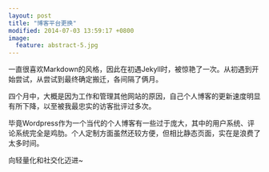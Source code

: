 ```yaml
---
layout: post
title: "博客平台更换"
modified: 2014-07-03 13:59:17 +0800
image:
  feature: abstract-5.jpg
---
```


一直很喜欢Markdown的风格，因此在初遇Jekyll时，被惊艳了一次。从初遇到开始尝试，从尝试到最终确定搬迁，各间隔了俩月。

四个月中，大概是因为工作和管理其他网站的原因，自己个人博客的更新速度明显有所下降，以至被我最忠实的访客批评过多次。

毕竟Wordpress作为一个当代的个人博客有一些过于庞大，其中的用户系统、评论系统完全是鸡肋。个人定制方面虽然还较方便，但相比静态页面，实在是浪费了太多时间。

向轻量化和社交化迈进~
